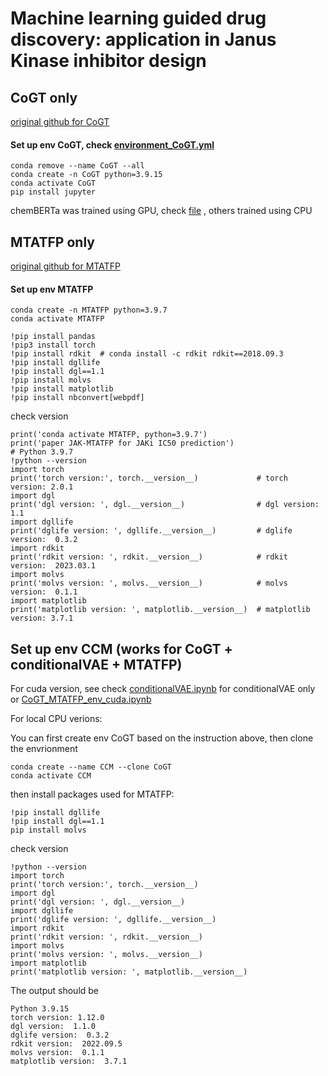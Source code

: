 # Machine learning guided drug discovery: application in Janus Kinase inhibitor design 

## CoGT only
[original github for CoGT](https://github.com/yingzibu/JAK_ML)
#### Set up env CoGT, check [environment_CoGT.yml](environment_CoGT.yml)

```
conda remove --name CoGT --all
conda create -n CoGT python=3.9.15
conda activate CoGT
pip install jupyter 
```
chemBERTa was trained using GPU, check [file](chemberta_train_cuda.ipynb)
, others trained using CPU

## MTATFP only
[original github for MTATFP](https://github.com/Yimeng-Wang/JAK-MTATFP)

#### Set up env MTATFP

```
conda create -n MTATFP python=3.9.7
conda activate MTATFP

!pip install pandas
!pip3 install torch  
!pip install rdkit  # conda install -c rdkit rdkit==2018.09.3
!pip install dgllife
!pip install dgl==1.1
!pip install molvs
!pip install matplotlib
!pip install nbconvert[webpdf]
```

check version 
```
print('conda activate MTATFP, python=3.9.7')
print('paper JAK-MTATFP for JAKi IC50 prediction')
# Python 3.9.7
!python --version 
import torch
print('torch version:', torch.__version__)             # torch version: 2.0.1
import dgl
print('dgl version: ', dgl.__version__)                # dgl version:  1.1
import dgllife
print('dglife version: ', dgllife.__version__)         # dglife version:  0.3.2
import rdkit 
print('rdkit version: ', rdkit.__version__)            # rdkit version:  2023.03.1
import molvs
print('molvs version: ', molvs.__version__)            # molvs version:  0.1.1
import matplotlib
print('matplotlib version: ', matplotlib.__version__)  # matplotlib version: 3.7.1
```


## Set up env CCM (works for CoGT + conditionalVAE + MTATFP)
For cuda version, see check [conditionalVAE.ipynb](conditionalVAE.ipynb) for conditionalVAE only or [CoGT_MTATFP_env_cuda.ipynb](CoGT_MTATFP_env_cuda.ipynb)

For local CPU verions: 

You can first create env CoGT based on the instruction above, then clone the envrionment
```
conda create --name CCM --clone CoGT
conda activate CCM
```
then install packages used for MTATFP: 
```
!pip install dgllife
!pip install dgl==1.1
pip install molvs
```


check version 
```
!python --version 
import torch
print('torch version:', torch.__version__)              
import dgl
print('dgl version: ', dgl.__version__)                 
import dgllife
print('dglife version: ', dgllife.__version__)          
import rdkit 
print('rdkit version: ', rdkit.__version__)            
import molvs
print('molvs version: ', molvs.__version__)            
import matplotlib
print('matplotlib version: ', matplotlib.__version__)   
```
The output should be 
```
Python 3.9.15
torch version: 1.12.0
dgl version:  1.1.0
dglife version:  0.3.2
rdkit version:  2022.09.5
molvs version:  0.1.1
matplotlib version:  3.7.1
```



   
